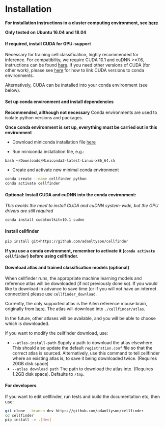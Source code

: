 # Installation

**For installation instructions in a cluster computing environment, see 
[here](misc/hpc.md)**

**Only tested on Ubuntu 16.04 and 18.04**


#### If required, install CUDA for GPU-support 
Necessary for training cell classification, highly recommended for inference.
For compatibility, we require CUDA 10.1 and cuDNN >=7.6, instructions can be
found [here](https://www.tensorflow.org/install/gpu). If you need other
versions of CUDA (for other work), please see [here](https://blog.kovalevskyi.com/multiple-version-of-cuda-libraries-on-the-same-machine-b9502d50ae77) for how to link CUDA versions to conda environments.

Alternatively, CUDA can be installed into your conda environment (see below).

#### Set up conda environment and install dependencies
**Recommended, allthough not necessary**
Conda environments are used to isolate python versions and packages.

**Once conda environment is set up, everything must be carried out 
in this environment**

* Download miniconda installation file 
[here](https://repo.anaconda.com/miniconda/Miniconda3-latest-Linux-x86_64.sh)

* Run miniconda installation file, e.g.:
    
```    
bash ~/Downloads/Miniconda3-latest-Linux-x86_64.sh
```
* Create and activate new minimal conda environment

``` bash
conda create --name cellfinder python
conda activate cellfinder
```    

#### Optional: Install CUDA and cuDNN into the conda environment:
*This avoids the need to install CUDA and cuDNN system-wide, but the GPU 
drivers are still required*

```bash
conda install cudatoolkit=10.1 cudnn
```

#### Install cellfinder


``` bash
pip install git+https://github.com/adamltyson/cellfinder
```    

**If you use a conda environment, remember to activate it
 (`conda activate cellfinder`) before using cellfinder.**

#### Download atlas and trained classification models (optional)
When cellfinder runs, the appropriate machine learning models and 
reference atlas will be downloaded (if not previously done so). If you would 
like to download in advance to save time (or if you will not have an internet
connection) please use `cellfinder_download`.

Currently, the only supported atlas is the Allen reference mouse 
brain, originally from [here](http://help.brain-map.org/display/mouseconnectivity/API#API-DownloadAtlas).
The atlas will download into `./cellfinder/atlas`. 

In the future, other atlases will be available, and you will be able to choose
which is downloaded.

If you want to modify the cellfinder download, use:
* `--atlas-install-path` Supply a path to download the atlas elsewhere. This 
should also update the default `registration.conf` file so that the correct 
atlas is sourced. Alternatively, use this command to tell cellfinder where an 
existing atlas is, to save it being downloaded twice. (Requires 20GB 
disk space)
* `--atlas download path` The path to download the atlas into. 
(Requires 1.2GB disk space). Defaults to `/tmp`.


#### For developers
If you want to edit cellfinder, run tests and build the documentation etc,
then use:
```bash
git clone --branch dev https://github.com/adamltyson/cellfinder
cd cellfinder
pip install -e .[dev]
```
